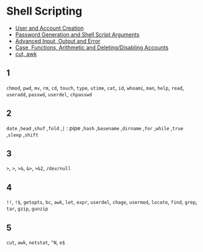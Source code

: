 # Shell Scripting

- [User and Account Creation](wk1/README.md)
- [Password Generation and Shell Script Arguments](wk2/README.md)
- [Advanced Input, Output and Error](wk3/README.md)
- [Case, Functions, Arithmetic and Deleting/Disabling Accounts](wk4/README.md)
- [cut, awk](wk5/README.md)


## 1

`chmod`, `pwd`, `mv`, `rm`, `cd`, `touch`, `type`, `utime`, `cat`, `id`, `whoami`, `man`, `help`, `read`, `useradd`, `passwd`, `userdel`, `chpasswd`

## 2
`date` ,`head` ,`shuf` ,`fold` ,`|` : pipe ,`hash` ,`basename` ,`dirname` ,`for` ,`while` ,`true` ,`sleep` ,`shift`

## 3
`>`, `>`, `>&`, `&>`, `>&2`, `/dev/null`

## 4
`!!`, `!$`, `getopts`, `bc`, `awk`, `let`, `expr`, `userdel`, `chage`, `usermod`, `locate`, `find`, `grep`, `tar`, `gzip`, `gunzip`

## 5 
`cut`, `awk`, `netstat`, `^N`, `e$`

